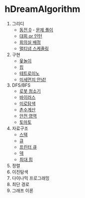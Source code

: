 # hDreamAlgorithm

1. 그리디
    * [동전 0](https://www.acmicpc.net/problem/11047) - [문제 풀이](https://github.com/hyunho058/hDreamAlgorithm/tree/main/src/main/java/com/example/hdreamalgorithm/greedy/coinzero)
    * [대회 or 인턴](https://www.acmicpc.net/problem/2875)
    * [회의실 배정](https://www.acmicpc.net/problem/1931)
    * [멀티냅 스케줄링](https://www.acmicpc.net/problem/1700)
2. 구현
    * [윷놀이](https://www.acmicpc.net/problem/2490)
    * [킹](https://www.acmicpc.net/problem/1063)
    * [테트로미노](https://www.acmicpc.net/problem/14500)
    * [미세먼지 안녕!](https://www.acmicpc.net/problem/17144)
3. DFS/BFS
    * [로봇 청소기](https://www.acmicpc.net/problem/14503)
    * [바이러스](https://www.acmicpc.net/problem/2606)
    * [미로탐색](https://www.acmicpc.net/problem/2178)
    * [촌수계산](https://www.acmicpc.net/problem/2644)
    * [안전 영역](https://www.acmicpc.net/problem/2468)
    * [토마토](https://www.acmicpc.net/problem/7569)
4. 자료구조
    * [스택](https://www.acmicpc.net/problem/10828)
    * [큐](https://www.acmicpc.net/problem/10845)
    * [프린터 큐](https://www.acmicpc.net/problem/1966)
    * [덱](https://www.acmicpc.net/problem/10866)
    * [최대 힙](https://www.acmicpc.net/problem/11279)
5. 정렬
6. 이진탐색
7. 다이나믹 프로그래밍
8. 최단 경로
9. 그래프 이론
